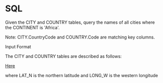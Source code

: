# SQL

Given the CITY and COUNTRY tables, query the names of all cities where the CONTINENT is 'Africa'.

Note: CITY.CountryCode and COUNTRY.Code are matching key columns.

Input Format

The CITY and COUNTRY tables are described as follows:

[Here](https://www.hackerrank.com/challenges/african-cities/problem?h_r=next-challenge&h_v=zen&isFullScreen=true)

where LAT_N is the northern latitude and LONG_W is the western longitude
